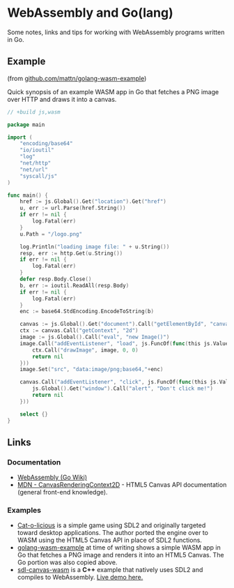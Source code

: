 # WebAssembly and Go(lang)

Some notes, links and tips for working with WebAssembly programs written in Go.

## Example

(from [github.com/mattn/golang-wasm-example](https://github.com/mattn/golang-wasm-example))

Quick synopsis of an example WASM app in Go that fetches a PNG image over HTTP
and draws it into a canvas.

```go
// +build js,wasm

package main

import (
	"encoding/base64"
	"io/ioutil"
	"log"
	"net/http"
	"net/url"
	"syscall/js"
)

func main() {
	href := js.Global().Get("location").Get("href")
	u, err := url.Parse(href.String())
	if err != nil {
		log.Fatal(err)
	}
	u.Path = "/logo.png"

	log.Println("loading image file: " + u.String())
	resp, err := http.Get(u.String())
	if err != nil {
		log.Fatal(err)
	}
	defer resp.Body.Close()
	b, err := ioutil.ReadAll(resp.Body)
	if err != nil {
		log.Fatal(err)
	}
	enc := base64.StdEncoding.EncodeToString(b)

	canvas := js.Global().Get("document").Call("getElementById", "canvas")
	ctx := canvas.Call("getContext", "2d")
	image := js.Global().Call("eval", "new Image()")
	image.Call("addEventListener", "load", js.FuncOf(func(this js.Value, args []js.Value) interface{} {
		ctx.Call("drawImage", image, 0, 0)
		return nil
	}))
	image.Set("src", "data:image/png;base64,"+enc)

	canvas.Call("addEventListener", "click", js.FuncOf(func(this js.Value, args []js.Value) interface{} {
		js.Global().Get("window").Call("alert", "Don't click me!")
		return nil
	}))

	select {}
}
```

## Links

### Documentation

* [WebAssembly (Go Wiki)](https://github.com/golang/go/wiki/WebAssembly)
* [MDN - CanvasRenderingContext2D](https://developer.mozilla.org/en-US/docs/Web/API/CanvasRenderingContext2D) -
  HTML5 Canvas API documentation (general front-end knowledge).

### Examples

* [Cat-o-licious](https://github.com/fiorix/cat-o-licious) is a simple game using
  SDL2 and originally targeted toward desktop applications. The author ported the
  engine over to WASM using the HTML5 Canvas API in place of SDL2 functions.
* [golang-wasm-example](https://github.com/mattn/golang-wasm-example) at time of
  writing shows a simple WASM app in Go that fetches a PNG image and renders it
  into an HTML5 Canvas. The Go portion was also copied above.
* [sdl-canvas-wasm](https://github.com/timhutton/sdl-canvas-wasm) is a **C++**
  example that natively uses SDL2 and compiles to WebAssembly.
  [Live demo here.](https://timhutton.github.io/sdl-canvas-wasm/)
